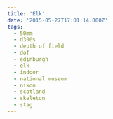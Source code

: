 ```yaml
---
title: 'Elk'
date: '2015-05-27T17:01:14.000Z'
tags:
  - 50mm
  - d300s
  - depth of field
  - dof
  - edinburgh
  - elk
  - indoor
  - national museum
  - nikon
  - scotland
  - skeleton
  - stag
---
```

